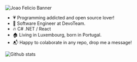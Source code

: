 ![Joao Felicio Banner](https://res.cloudinary.com/joaolfelicio/image/upload/v1613565167/banner.png)

- :heartpulse:        Programming addicted and open source lover!
- :office:            Software Engineer at DevoTeam.
- :fire:              C# .NET / React
- :house:             Living in Luxembourg, born in Portugal.
- :mailbox_with_mail: Happy to colaborate in any repo, drop me a message!

![Github stats](https://github-readme-stats.vercel.app/api?username=joaolfelicio&theme=radical&count_private=true&show_icons=true)

